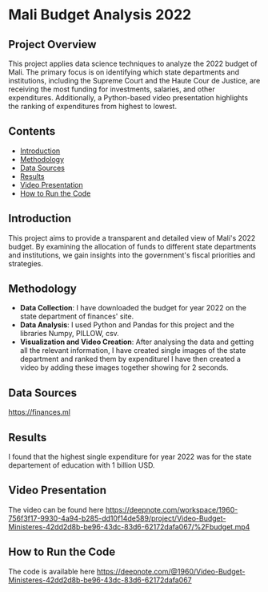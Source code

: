# Mali Budget Analysis 2022

## Project Overview

This project applies data science techniques to analyze the 2022 budget of Mali. The primary focus is on identifying which state departments and institutions, including the Supreme Court and the Haute Cour de Justice, are receiving the most funding for investments, salaries, and other expenditures. Additionally, a Python-based video presentation highlights the ranking of expenditures from highest to lowest.

## Contents

- [Introduction](#introduction)
- [Methodology](#methodology)
- [Data Sources](#data-sources)
- [Results](#results)
- [Video Presentation](#video-presentation)
- [How to Run the Code](#how-to-run-the-code)

## Introduction

This project aims to provide a transparent and detailed view of Mali's 2022 budget. By examining the allocation of funds to different state departments and institutions, we gain insights into the government's fiscal priorities and strategies.

## Methodology

- **Data Collection**: I have downloaded the budget for year 2022 on the state department of finances' site.
- **Data Analysis**: I used Python and Pandas for this project and the libraries Numpy, PILLOW, csv.
- **Visualization and Video Creation**: After analysing the data and getting all the relevant information, I have created single images of the state department and ranked them by expenditurel I have then created a video by adding these images together showing for 2 seconds.

## Data Sources

https://finances.ml

## Results

I found that the highest single expenditure for year 2022 was for the state departement of education with 1 billion USD.

## Video Presentation

The video can be found here https://deepnote.com/workspace/1960-756f3f17-9930-4a94-b285-dd10f14de589/project/Video-Budget-Ministeres-42dd2d8b-be96-43dc-83d6-62172dafa067/%2Fbudget.mp4

## How to Run the Code

The code is available here https://deepnote.com/@1960/Video-Budget-Ministeres-42dd2d8b-be96-43dc-83d6-62172dafa067
